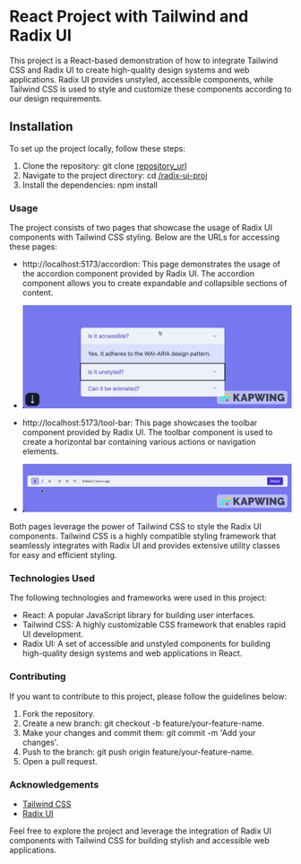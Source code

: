 # React Project with Tailwind and Radix UI

This project is a React-based demonstration of how to integrate Tailwind CSS and Radix UI to create high-quality design systems and web applications. Radix UI provides unstyled, accessible components, while Tailwind CSS is used to style and customize these components according to our design requirements.

## Installation

To set up the project locally, follow these steps:

1. Clone the repository: git clone [repository_url](https://github.com/sabin411/radix-tailwind-react)
2. Navigate to the project directory: cd [/radix-ui-proj](/radix-ui-proj)
3. Install the dependencies: npm install

### Usage

The project consists of two pages that showcase the usage of Radix UI components with Tailwind CSS styling. Below are the URLs for accessing these pages:

- http://localhost:5173/accordion: This page demonstrates the usage of the accordion component provided by Radix UI. The accordion component allows you to create expandable and collapsible sections of content.
- ![Accordion Demo](./src/assets/accordion.gif)

- http://localhost:5173/tool-bar: This page showcases the toolbar component provided by Radix UI. The toolbar component is used to create a horizontal bar containing various actions or navigation elements.
- ![Accordion Demo](./src/assets/toolbar.gif)

Both pages leverage the power of Tailwind CSS to style the Radix UI components. Tailwind CSS is a highly compatible styling framework that seamlessly integrates with Radix UI and provides extensive utility classes for easy and efficient styling.

### Technologies Used

The following technologies and frameworks were used in this project:

- React: A popular JavaScript library for building user interfaces.
- Tailwind CSS: A highly customizable CSS framework that enables rapid UI development.
- Radix UI: A set of accessible and unstyled components for building high-quality design systems and web applications in React.

### Contributing

If you want to contribute to this project, please follow the guidelines below:

1. Fork the repository.
2. Create a new branch: git checkout -b feature/your-feature-name.
3. Make your changes and commit them: git commit -m 'Add your changes'.
4. Push to the branch: git push origin feature/your-feature-name.
5. Open a pull request.

### Acknowledgements

- [Tailwind CSS](https://tailwindcss.com/)
- [Radix UI](https://www.radix-ui.com/)

Feel free to explore the project and leverage the integration of Radix UI components with Tailwind CSS for building stylish and accessible web applications.
